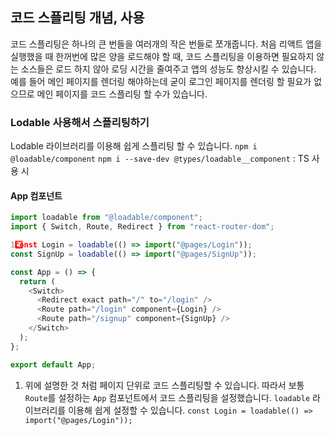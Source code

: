## 코드 스플리팅 개념, 사용

코드 스플리팅은 하나의 큰 번들을 여러개의 작은 번들로 쪼개줍니다.
처음 리액트 앱을 실행했을 때 한꺼번에 많은 양을 로드해야 할 때, 코드 스플리팅을 이용하면 필요하지 않는 소스들은 로드 하지 않아 로딩 시간을 줄여주고 앱의 성능도 향상시킬 수 있습니다.
예를 들어 메인 페이지를 렌더링 해야하는데 굳이 로그인 페이지를 렌더링 할 필요가 없으므로 메인 페이지를 코드 스플리팅 할 수가 있습니다.

### Lodable 사용해서 스플리팅하기

Lodable 라이브러리를 이용해 쉽게 스플리팅 할 수 있습니다.
`npm i @loadable/component`
`npm i --save-dev @types/loadable__component` : TS 사용 시

#### App 컴포넌트

```javascript
import loadable from "@loadable/component";
import { Switch, Route, Redirect } from "react-router-dom";

1️⃣const Login = loadable(() => import("@pages/Login"));
const SignUp = loadable(() => import("@pages/SignUp"));

const App = () => {
  return (
    <Switch>
      <Redirect exact path="/" to="/login" />
      <Route path="/login" component={Login} />
      <Route path="/signup" component={SignUp} />
    </Switch>
  );
};

export default App;
```

1. 위에 설명한 것 처럼 페이지 단위로 코드 스플리팅할 수 있습니다. 따라서 보통 `Route`를 설정하는 `App` 컴포넌트에서 코드 스플리팅을 설정했습니다.
   `loadable` 라이브러리를 이용해 쉽게 설정할 수 있습니다.
   `const Login = loadable(() => import("@pages/Login"));`
